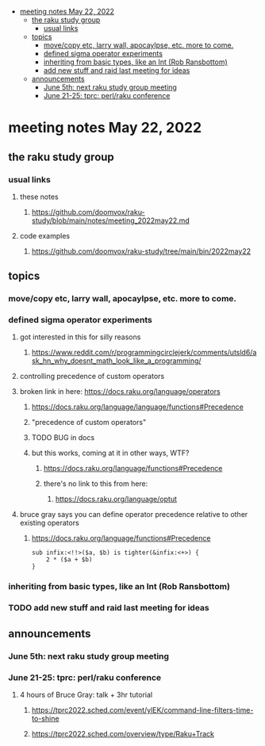 - [meeting notes May 22, 2022](#org801e831)
  - [the raku study group](#orgcddd066)
    - [usual links](#org94cb653)
  - [topics](#orgaa0683b)
    - [move/copy etc, larry wall, apocaylpse, etc.  more to come.](#orgfc2aa1e)
    - [defined sigma operator experiments](#org5611963)
    - [inheriting from basic types, like an Int (Rob Ransbottom)](#org3ac34e0)
    - [add new stuff and raid last meeting for ideas](#org2f7b1a4)
  - [announcements](#orgfae8608)
    - [June 5th: next raku study group meeting](#orgf363139)
    - [June 21-25: tprc: perl/raku conference](#orga058845)


<a id="org801e831"></a>

# meeting notes May 22, 2022


<a id="orgcddd066"></a>

## the raku study group


<a id="org94cb653"></a>

### usual links

1.  these notes

    1.  <https://github.com/doomvox/raku-study/blob/main/notes/meeting_2022may22.md>

2.  code examples

    1.  <https://github.com/doomvox/raku-study/tree/main/bin/2022may22>


<a id="orgaa0683b"></a>

## topics


<a id="orgfc2aa1e"></a>

### move/copy etc, larry wall, apocaylpse, etc.  more to come.


<a id="org5611963"></a>

### defined sigma operator experiments

1.  got interested in this for silly reasons

    1.  <https://www.reddit.com/r/programmingcirclejerk/comments/utsld6/ask_hn_why_doesnt_math_look_like_a_programming/>

2.  controlling precedence of custom operators

3.  broken link in here: <https://docs.raku.org/language/operators>

    1.  <https://docs.raku.org/language/language/functions#Precedence>
    
    2.  "precedence of custom operators"
    
    3.  TODO BUG in docs
    
    4.  but this works, coming at it in other ways, WTF?
    
        1.  <https://docs.raku.org/language/functions#Precedence>
        
        2.  there's no link to this from here:
        
            1.  <https://docs.raku.org/language/optut>

4.  bruce gray says you can define operator precedence relative to other existing operators

    1.  <https://docs.raku.org/language/functions#Precedence>
    
        ```perl6
        sub infix:<!!>($a, $b) is tighter(&infix:<+>) {
            2 * ($a + $b)
        }
        ```


<a id="org3ac34e0"></a>

### inheriting from basic types, like an Int (Rob Ransbottom)


<a id="org2f7b1a4"></a>

### TODO add new stuff and raid last meeting for ideas


<a id="orgfae8608"></a>

## announcements


<a id="orgf363139"></a>

### June 5th: next raku study group meeting


<a id="orga058845"></a>

### June 21-25: tprc: perl/raku conference

1.  4 hours of Bruce Gray: talk + 3hr tutorial

    1.  <https://tprc2022.sched.com/event/ylEK/command-line-filters-time-to-shine>
    
    2.  <https://tprc2022.sched.com/overview/type/Raku+Track>
